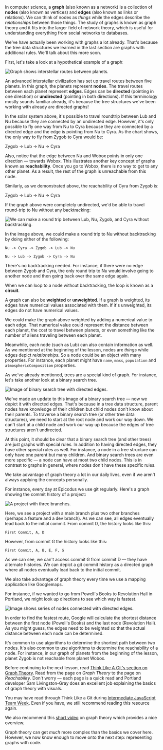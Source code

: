 In computer science, a **graph** (also known as a network) is a collection of **nodes** (also known as vertices) and **edges** (also known as links or relations). We can think of nodes as _things_ while the edges describe the _relationships_ between those things. The study of graphs is known as graph theory and it fits into the larger field of network theory, which is useful for understanding everything from social networks to databases.

We've have actually been working with graphs a lot already. That's because the tree data structures we learned in the last section are graphs with additional rules. We'll talk about this more soon.

First, let's take a look at a hypothetical example of a graph:

![Graph shows interstellar routes between planets.](https://learnhowtoprogram.s3.us-west-2.amazonaws.com/computer-science-curriculum-2020/graph_theory_planets.png)

An advanced interstellar civilization has set up travel routes between five planets. In this graph, the planets represent **nodes**. The travel routes between each planet represent **edges**. Edges can be **directed** (pointing in one direction) or **undirected** (pointing in both directions). If this terminology mostly sounds familiar already, it's because the tree structures we've been working with already are directed graphs!

In the solar system above, it's possible to travel roundtrip between Lub and Nu because they are connected by an undirected edge. However, it's only possible to fly one way from Nu to Cyra because they are connected by a directed edge and the edge is pointing from Nu to Cyra. As the chart shows, the only way to fly from Zygob to Cyra would be:

Zygob -> Lub -> Nu -> Cyra

Also, notice that the edge between Nu and Wobox points in only one direction — towards Wobox. This illustrates another key concept of graphs known as **reachability**. Once you go to Wobox, there is no way to get to any other planet. As a result, the rest of the graph is unreachable from this node.

Similarly, as we demonstrated above, the reachability of Cyra from Zygob is:

Zygob -> Lub -> Nu -> Cyra

If the graph above were completely undirected, we'd be able to travel round-trip to Nu without any backtracking:

![We can make a round trip between Lub, Nu, Zygob, and Cyra without backtracking.](https://learnhowtoprogram.s3.us-west-2.amazonaws.com/computer-science-curriculum-2020/graph_circuit.png)

In the image above, we could make a round trip to Nu without backtracking by doing either of the following:

```
Nu -> Cyra -> Zygob -> Lub -> Nu
```

```
Nu -> Lub -> Zygob -> Cyra -> Nu
```

There's no backtracking needed. For instance, if there were no edge between Zygob and Cyra, the only round trip to Nu would involve going to another node and then going back over the same edge again.

When we can loop to a node without backtracking, the loop is known as a **circuit**.

A graph can also be **weighted** or **unweighted**. If a graph is weighted, its edges have numerical values associated with them. If it's unweighted, its edges do not have numerical values.

We could make the graph above weighted by adding a numerical value to each edge. That numerical value could represent the distance between each planet, the cost to travel between planets, or even something like the number of aliens traveling between each planet. 

Meanwhile, each node (such as Lub) can also contain information as well. As we mentioned at the beginning of the lesson, nodes are _things_ while edges depict _relationships_. So a node could be an object with many properties. For instance, each planet might have `name`, `mass`, `population` and `atmosphericComposition` properties.

As we've already mentioned, trees are a special kind of graph. For instance, let's take another look at a binary search tree.

![Image of binary search tree with directed edges.](https://learnhowtoprogram.s3.us-west-2.amazonaws.com/computer-science-curriculum-2020/directed_binary_search_tree.png)

We've made an update to this image of a binary search tree — now we depict it with directed edges. That's because in a tree data structure, parent nodes have knowledge of their children but child nodes don't know about their parents. To traverse a binary search tree (or other tree data structures), we need to start at the root node and work our way down. We can't start at a child node and work our way up because the edges of tree structures aren't undirected.

At this point, it should be clear that a binary search tree (and other trees) are just graphs with special rules. In addition to having directed edges, they have other special rules as well. For instance, a node in a tree structure can only have one parent but many children. And binary search trees are even more specific — a node can have at most two child nodes. This is in contrast to graphs in general, where nodes don't have these specific rules.

We take advantage of graph theory a lot in our daily lives, even if we aren't always applying the concepts personally.

For instance, every day at Epicodus we use git regularly. Here's a graph showing the commit history of a project:

![A project with three branches.](https://learnhowtoprogram.s3.us-west-2.amazonaws.com/computer-science-curriculum-2020/git_graph.png)

Here, we see a project with a main branch plus two other branches (perhaps a feature and a dev branch). As we can see, all edges eventually lead back to the initial commit. From commit D, the history looks like this:

```
First Commit, A, D
```

However, from commit G the history looks like this:

```
First Commit, A, B, E, F, G
```

As we can see, we can't access commit G from commit D — they have alternate histories. We can depict a git commit history as a directed graph where all nodes eventually lead back to the initial commit.

We also take advantage of graph theory every time we use a mapping application like Googlemaps.

For instance, if we wanted to go from Powell's Books to Revolution Hall in Portland, we might look up directions to see which way is fastest.

![Image shows series of nodes connected with directed edges.](https://learnhowtoprogram.s3.us-west-2.amazonaws.com/computer-science-curriculum-2020/google_maps_directed_graph.png)

In order to find the fastest route, Google will calculate the shortest distance between the first node (Powell's Books) and the last node (Revolution Hall). As you might guess, the edges need to be weighted so that the actual distance between each node can be determined.

It's common to use algorithms to determine the shortest path between two nodes. It's also common to use algorithms to determine the reachability of a node. For instance, in our graph of planets from the beginning of the lesson, planet Zygob is not reachable from planet Wobox.

Before continuing to the next lesson, read [Think Like A Git's section on Graph Theory](http://think-like-a-git.net/sections/graph-theory.html). Read from the page on _Graph Theory_ to the page on _Reachability_. Don't worry — each page is a quick read and Portland developer Sam Livingston-Gray does an excellent job explaining the basics of graph theory with visuals.

You may have read through Think Like a Git during [Intermediate JavaScript Team Week](/react/team-week/learning-more-about-git). Even if you have, we still recommend reading this resource again.

We also recommend this [short video](https://www.youtube.com/watch?v=82zlRaRUsaY&ab_channel=SystemsInnovation) on graph theory which provides a nice overview.

Graph theory can get _much_ more complex than the basics we cover here. However, we now know enough to move onto the next step: representing graphs with code.